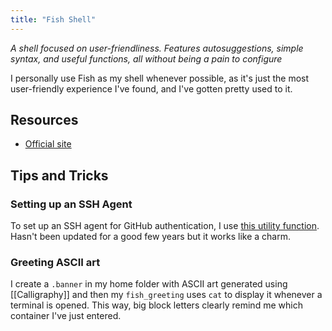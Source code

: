 ```yaml
---
title: "Fish Shell"
---
```


*A shell focused on user-friendliness. Features autosuggestions, simple syntax, and useful functions, all without being a pain to configure*

I personally use Fish as my shell whenever possible, as it's just the most user-friendly experience I've found, and I've gotten pretty used to it.

## Resources

- [Official site](https://fishshell.com/)

## Tips and Tricks

### Setting up an SSH Agent

To set up an SSH agent for GitHub authentication, I use [this utility function](https://github.com/ivakyb/fish_ssh_agent). Hasn't been updated for a good few years but it works like a charm.

### Greeting ASCII art

I create a `.banner` in my home folder with ASCII art generated using [[Calligraphy]] and then my `fish_greeting` uses `cat` to display it whenever a terminal is opened. This way, big block letters clearly remind me which container I've just entered.
